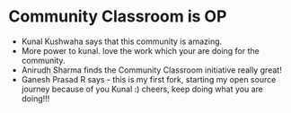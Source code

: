 # Community Classroom is OP

- Kunal Kushwaha says that this community is amazing.
- More power to kunal. love the work which your are doing for the community.
- Anirudh Sharma finds the Community Classroom initiative really great!
- Ganesh Prasad R says - this is my first fork, starting my open source journey because of you Kunal :) cheers, keep doing what you are doing!!!
